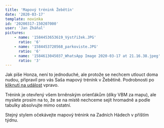 ```yaml
---
title: 'Mapový trénink Žebětín'
date: '2020-03-17'
template: novinka
id: '20200317-150207000'
user: 'Jan Zháňal'
pictures:
    - name: '1584453653619_Výstřižek.JPG'
      ratio: '6'
    - name: '1584453720568_parkoviste.JPG'
      ratio: '6'
    - name: '1584613045037_WhatsApp Image 2020-03-17 at 21.16.38.jpeg'
      ratio: '3'
---
```

Jak píše Honza, není to jednoduché, ale protože se nechcem utlouct doma nudou, připravil pro vás Saša mapový trénínk v Žebětíně. Podrobnosti po [kliknutí na událost](https://zabiny.club/data/events/2020/20200321-87f88d65) vpravo.

Trénink je otevřený všem brněnským orienťákům (díky VBM za mapu), ale myslete prosím na to, že se na místě nechceme sejít hromadně a podle tabulky absolvujte mimo ostatní.

Stejný stylem očekávejte mapový trénink na Zadních Hádech v příštím týdnu.

